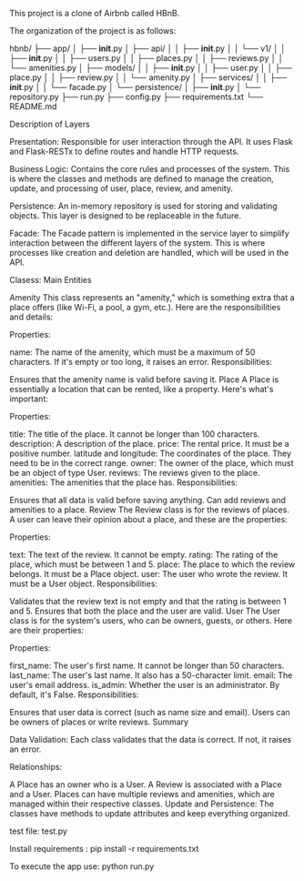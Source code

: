 This project is a clone of Airbnb called HBnB.

The organization of the project is as follows:

hbnb/
├── app/
│   ├── __init__.py
│   ├── api/
│   │   ├── __init__.py
│   │   └── v1/
│   │       ├── __init__.py
│   │       ├── users.py
│   │       ├── places.py
│   │       ├── reviews.py
│   │       └── amenities.py
│   ├── models/
│   │   ├── __init__.py
│   │   ├── user.py
│   │   ├── place.py
│   │   ├── review.py
│   │   └── amenity.py
│   ├── services/
│   │   ├── __init__.py
│   │   └── facade.py
│   └── persistence/
│       ├── __init__.py
│       └── repository.py
├── run.py
├── config.py
├── requirements.txt
└── README.md

Description of Layers

Presentation:
Responsible for user interaction through the API. It uses Flask and Flask-RESTx to define routes and handle HTTP requests.

Business Logic:
Contains the core rules and processes of the system. This is where the classes and methods are defined to manage the creation, update, and processing of user, place, review, and amenity.

Persistence:
An in-memory repository is used for storing and validating objects. This layer is designed to be replaceable in the future.

Facade:
The Facade pattern is implemented in the service layer to simplify interaction between the different layers of the system. This is where processes like creation and deletion are handled, which will be used in the API.

Clasess:
Main Entities

Amenity
This class represents an "amenity," which is something extra that a place offers (like Wi-Fi, a pool, a gym, etc.). Here are the responsibilities and details:

Properties:

name: The name of the amenity, which must be a maximum of 50 characters. If it's empty or too long, it raises an error.
Responsibilities:

Ensures that the amenity name is valid before saving it.
Place
A Place is essentially a location that can be rented, like a property. Here's what's important:

Properties:

title: The title of the place. It cannot be longer than 100 characters.
description: A description of the place.
price: The rental price. It must be a positive number.
latitude and longitude: The coordinates of the place. They need to be in the correct range.
owner: The owner of the place, which must be an object of type User.
reviews: The reviews given to the place.
amenities: The amenities that the place has.
Responsibilities:

Ensures that all data is valid before saving anything.
Can add reviews and amenities to a place.
Review
The Review class is for the reviews of places. A user can leave their opinion about a place, and these are the properties:

Properties:

text: The text of the review. It cannot be empty.
rating: The rating of the place, which must be between 1 and 5.
place: The place to which the review belongs. It must be a Place object.
user: The user who wrote the review. It must be a User object.
Responsibilities:

Validates that the review text is not empty and that the rating is between 1 and 5.
Ensures that both the place and the user are valid.
User
The User class is for the system's users, who can be owners, guests, or others. Here are their properties:

Properties:

first_name: The user's first name. It cannot be longer than 50 characters.
last_name: The user's last name. It also has a 50-character limit.
email: The user's email address.
is_admin: Whether the user is an administrator. By default, it's False.
Responsibilities:

Ensures that user data is correct (such as name size and email).
Users can be owners of places or write reviews.
Summary

Data Validation:
Each class validates that the data is correct. If not, it raises an error.

Relationships:

A Place has an owner who is a User.
A Review is associated with a Place and a User.
Places can have multiple reviews and amenities, which are managed within their respective classes.
Update and Persistence:
The classes have methods to update attributes and keep everything organized.


test file:
test.py

Install requirements :
pip install -r requirements.txt

To execute the app use:
python run.py
